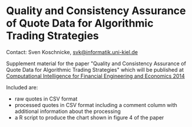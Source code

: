 Quality and Consistency Assurance of Quote Data for Algorithmic Trading Strategies
==================================================================================

Contact: Sven Koschnicke, svk@informatik.uni-kiel.de

Supplement material for the paper "Quality and Consistency Assurance of Quote
Data for Algorithmic Trading Strategies" which will be published at
[Computational Intelligence for Financial Engineering and Economics
2014](http://www.ieee-cifer.org)

Included are:

* raw quotes in CSV format
* processed quotes in CSV format including a comment column with additional
  information about the processing
* a R script to produce the chart shown in figure 4 of the paper

